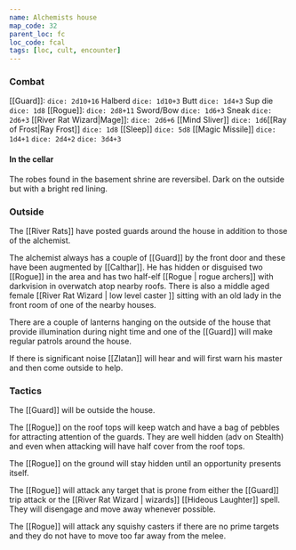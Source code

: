 ```yaml
---
name: Alchemists house
map_code: 32
parent_loc: fc
loc_code: fcal
tags: [loc, cult, encounter]
---
```

### Combat

[[Guard]]: `dice: 2d10+16` Halberd `dice: 1d10+3` Butt `dice: 1d4+3` Sup die `dice: 1d8`
[[Rogue]]: `dice: 2d8+11`  Sword/Bow `dice: 1d6+3` Sneak `dice: 2d6+3`
[[River Rat Wizard|Mage]]: `dice: 2d6+6` [[Mind Sliver]] `dice: 1d6`[[Ray of Frost|Ray Frost]] `dice: 1d8` [[Sleep]] `dice: 5d8`
[[Magic Missile]] `dice: 1d4+1` `dice: 2d4+2` `dice: 3d4+3`
#### In the cellar

The robes found in the basement shrine are reversibel.  Dark on the outside but with a bright red lining.

### Outside

The [[River Rats]] have posted guards around the house in addition to those of the alchemist.

The alchemist always has a couple of [[Guard]] by the front door and these have been augmented by [[Calthar]].  He has hidden or disguised two [[Rogue]] in the area and has two half-elf [[Rogue | rogue archers]] with darkvision in overwatch atop nearby roofs.  There is also a middle aged female [[River Rat Wizard | low level caster ]] sitting with an old lady in the front room of one of the nearby houses.

There are a couple of lanterns hanging on the outside of the house that provide illumination during night time and one of the [[Guard]] will make regular patrols around the house.

If there is significant noise [[Zlatan]] will hear and will first warn his master and then come outside to help.

### Tactics
The [[Guard]] will be outside the house.

The [[Rogue]] on the roof tops will keep watch and have a bag of pebbles for attracting attention of the guards.  They are well hidden (adv on Stealth) and even when attacking will have half cover from the roof tops.

The [[Rogue]] on the ground will stay hidden until an opportunity presents itself.

The [[Rogue]] will attack any target that is prone from either the [[Guard]] trip attack or the [[River Rat Wizard | wizards]] [[Hideous Laughter]] spell.  They will disengage and move away whenever possible.

The [[Rogue]] will attack any squishy casters if there are no prime targets and they do not have to move too far away from the melee.